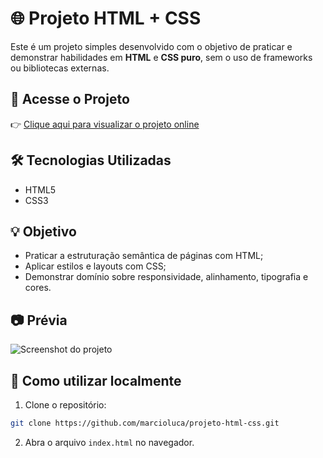 
# 🌐 Projeto HTML + CSS

Este é um projeto simples desenvolvido com o objetivo de praticar e demonstrar habilidades em **HTML** e **CSS puro**, sem o uso de frameworks ou bibliotecas externas.

## 📌 Acesse o Projeto

👉 [Clique aqui para visualizar o projeto online](https://marcioluca.github.io/projeto-html-css/)

## 🛠️ Tecnologias Utilizadas

- HTML5
- CSS3

## 💡 Objetivo

- Praticar a estruturação semântica de páginas com HTML;
- Aplicar estilos e layouts com CSS;
- Demonstrar domínio sobre responsividade, alinhamento, tipografia e cores.

## 📷 Prévia

![Screenshot do projeto](./screenshot.png)

## 📁 Como utilizar localmente

1. Clone o repositório:
```bash
git clone https://github.com/marcioluca/projeto-html-css.git
```
2. Abra o arquivo `index.html` no navegador.
